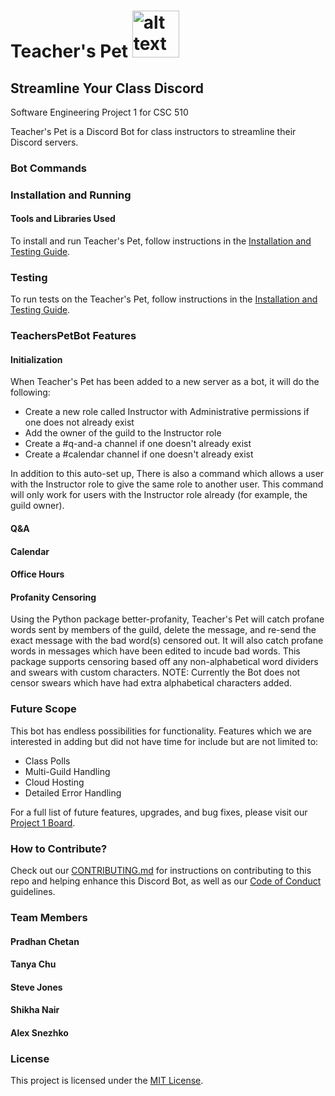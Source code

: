 # Teacher's Pet <img src="https://github.com/shikhanair/TeachersPetBot/blob/main/images/teacherspet.PNG" alt="alt text" width=75 height=75>

## Streamline Your Class Discord

Software Engineering Project 1 for CSC 510

Teacher's Pet is a Discord Bot for class instructors to streamline their Discord servers.

### Bot Commands


### Installation and Running

#### Tools and Libraries Used
To install and run Teacher's Pet, follow instructions in the [Installation and Testing Guide](https://github.com/shikhanair/TeachersPetBot/blob/main/Installation.md).

### Testing
To run tests on the Teacher's Pet, follow instructions in the [Installation and Testing Guide](https://github.com/shikhanair/TeachersPetBot/blob/main/Installation.md#Run-Tests).

### TeachersPetBot Features

#### Initialization

When Teacher's Pet has been added to a new server as a bot, it will do the following:

* Create a new role called Instructor with Administrative permissions if one does not already exist
* Add the owner of the guild to the Instructor role
* Create a #q-and-a channel if one doesn't already exist
* Create a #calendar channel if one doesn't already exist

In addition to this auto-set up, There is also a command which allows a user with the Instructor role to give the same role to another user. This command will only work for users with the Instructor role already (for example, the guild owner).

#### Q&A

#### Calendar

#### Office Hours

#### Profanity Censoring

Using the Python package better-profanity, Teacher's Pet will catch profane words sent by members of the guild, delete the message, and re-send the exact message with the bad word(s) censored out. It will also catch profane words in messages which have been edited to incude bad words. This package supports censoring based off any non-alphabetical word dividers and swears with custom characters. NOTE: Currently the Bot does not censor swears which have had extra alphabetical characters added.

### Future Scope
This bot has endless possibilities for functionality. Features which we are interested in adding but did not have time for include but are not limited to:
* Class Polls
* Multi-Guild Handling
* Cloud Hosting
* Detailed Error Handling

For a full list of future features, upgrades, and bug fixes, please visit our [Project 1 Board](https://github.com/shikhanair/TeachersPetBot/projects/1).

### How to Contribute?
Check out our [CONTRIBUTING.md](https://github.com/shikhanair/TeachersPetBot/blob/main/CONTRIBUTING.md) for instructions on contributing to this repo and helping enhance this Discord Bot, as well as our [Code of Conduct](https://github.com/shikhanair/TeachersPetBot/blob/main/CODE_OF_CONDUCT.md) guidelines.

### Team Members
#### Pradhan Chetan
#### Tanya Chu
#### Steve Jones
#### Shikha Nair
#### Alex Snezhko

### License

This project is licensed under the [MIT License](https://github.com/shikhanair/TeachersPetBot/blob/main/LICENSE).
